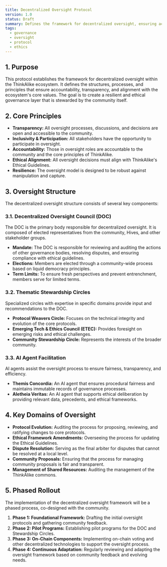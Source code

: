```yaml
---
title: Decentralized Oversight Protocol
version: 1.0
status: Draft
summary: Defines the framework for decentralized oversight, ensuring accountability and ethical alignment.
tags:
  - governance
  - oversight
  - protocol
  - ethics
---
```


## 1. Purpose

This protocol establishes the framework for decentralized oversight within the ThinkAlike ecosystem. It defines the structures, processes, and principles that ensure accountability, transparency, and alignment with the ecosystem's core values. The goal is to create a resilient and ethical governance layer that is stewarded by the community itself.

## 2. Core Principles

- **Transparency:** All oversight processes, discussions, and decisions are open and accessible to the community.
- **Inclusivity & Participation:** All stakeholders have the opportunity to participate in oversight.
- **Accountability:** Those in oversight roles are accountable to the community and the core principles of ThinkAlike.
- **Ethical Alignment:** All oversight decisions must align with ThinkAlike's Ethical Guidelines.
- **Resilience:** The oversight model is designed to be robust against manipulation and capture.

## 3. Oversight Structure

The decentralized oversight structure consists of several key components:

### 3.1. Decentralized Oversight Council (DOC)

The DOC is the primary body responsible for decentralized oversight. It is composed of elected representatives from the community, Hives, and other stakeholder groups.

- **Mandate:** The DOC is responsible for reviewing and auditing the actions of other governance bodies, resolving disputes, and ensuring compliance with ethical guidelines.
- **Elections:** Members are elected through a community-wide process based on liquid democracy principles.
- **Term Limits:** To ensure fresh perspectives and prevent entrenchment, members serve for limited terms.

### 3.2. Thematic Stewardship Circles

Specialized circles with expertise in specific domains provide input and recommendations to the DOC.

- **Protocol Weavers Circle:** Focuses on the technical integrity and evolution of the core protocols.
- **Emerging Tech & Ethics Council (ETEC):** Provides foresight on emerging risks and ethical challenges.
- **Community Stewardship Circle:** Represents the interests of the broader community.

### 3.3. AI Agent Facilitation

AI agents assist the oversight process to ensure fairness, transparency, and efficiency.

- **Themis Concordia:** An AI agent that ensures procedural fairness and maintains immutable records of governance processes.
- **Aletheia Veritas:** An AI agent that supports ethical deliberation by providing relevant data, precedents, and ethical frameworks.

## 4. Key Domains of Oversight

- **Protocol Evolution:** Auditing the process for proposing, reviewing, and ratifying changes to core protocols.
- **Ethical Framework Amendments:** Overseeing the process for updating the Ethical Guidelines.
- **Dispute Resolution:** Serving as the final arbiter for disputes that cannot be resolved at a local level.
- **Community Proposals:** Ensuring that the process for managing community proposals is fair and transparent.
- **Management of Shared Resources:** Auditing the management of the ThinkAlike commons.

## 5. Phased Rollout

The implementation of the decentralized oversight framework will be a phased process, co-designed with the community.

1.  **Phase 1: Foundational Framework:** Drafting the initial oversight protocols and gathering community feedback.
2.  **Phase 2: Pilot Programs:** Establishing pilot programs for the DOC and Stewardship Circles.
3.  **Phase 3: On-Chain Components:** Implementing on-chain voting and other decentralized technologies to support the oversight process.
4.  **Phase 4: Continuous Adaptation:** Regularly reviewing and adapting the oversight framework based on community feedback and evolving needs.
